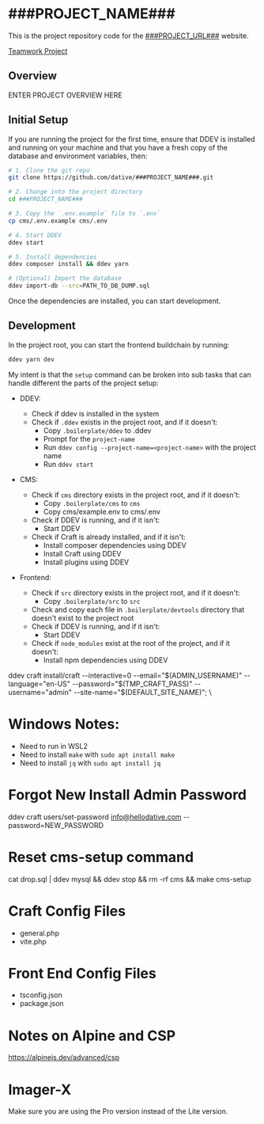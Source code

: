 <!-- [![CraftCMS Build & Atomic Deployment](https://github.com/dative/###PROJECT_NAME###/actions/workflows/build-and-deploy.yml/badge.svg?branch=main)](https://github.com/dative/###PROJECT_NAME###/actions/workflows/build-and-deploy.yml) -->

# ###PROJECT_NAME###

This is the project repository code for the [###PROJECT_URL###](https://###PROJECT_URL###/) website.

<!-- [Google PageSpeed Insights](https://pagespeed.web.dev/report?url=https%3A%2F%2F###PROJECT_URL###%2F&form_factor=desktop) -->

[Teamwork Project](https://dative.teamwork.com/app/projects/###PROJECT_ID###)

## Overview

ENTER PROJECT OVERVIEW HERE

## Initial Setup

If you are running the project for the first time, ensure that DDEV is installed and running on your machine and that you have a fresh copy of the database and environment variables, then:

```bash
# 1. Clone the git repo
git clone https://github.com/dative/###PROJECT_NAME###.git

# 2. Change into the project directory
cd ###PROJECT_NAME###

# 3. Copy the `.env.example` file to `.env`
cp cms/.env.example cms/.env

# 4. Start DDEV
ddev start

# 5. Install dependencies
ddev composer install && ddev yarn

# (Optional) Import the database
ddev import-db --src=PATH_TO_DB_DUMP.sql
```

Once the dependencies are installed, you can start development.

## Development

In the project root, you can start the frontend buildchain by running:

```bash
ddev yarn dev
```

My intent is that the `setup` command can be broken into sub tasks that can handle different the parts of the project setup:

- DDEV:

  - Check if ddev is installed in the system
  - Check if `.ddev` existis in the project root, and if it doesn't:
    - Copy `.boilerplate/ddev` to .ddev
    - Prompt for the `project-name`
    - Run `ddev config --project-name=<project-name>` with the project name
    - Run `ddev start`

- CMS:

  - Check if `cms` directory exists in the project root, and if it doesn't:
    - Copy `.boilerplate/cms` to `cms`
    - Copy cms/example.env to cms/.env
  - Check if DDEV is running, and if it isn't:
    - Start DDEV
  - Check if Craft is already installed, and if it isn't:
    - Install composer dependencies using DDEV
    - Install Craft using DDEV
    - Install plugins using DDEV

- Frontend:

  - Check if `src` directory exists in the project root, and if it doesn't:
    - Copy `.boilerplate/src` to `src`
  - Check and copy each file in `.boilerplate/devtools` directory that doesn't exist to the project root
  - Check if DDEV is running, and if it isn't:
    - Start DDEV
  - Check if `node_modules` exist at the root of the project, and if it doesn't:
    - Install npm dependencies using DDEV

ddev craft install/craft --interactive=0 --email="$(ADMIN_USERNAME)" --language="en-US" --password="$(TMP_CRAFT_PASS)" --username="admin" --site-name="$(DEFAULT_SITE_NAME)"; \

# Windows Notes:

- Need to run in WSL2
- Need to install `make` with `sudo apt install make`
- Need to install `jq` with `sudo apt install jq`

# Forgot New Install Admin Password

ddev craft users/set-password info@hellodative.com --password=NEW_PASSWORD

# Reset cms-setup command

cat drop.sql | ddev mysql && ddev stop && rm -rf cms && make cms-setup

# Craft Config Files

- general.php
- vite.php

# Front End Config Files

- tsconfig.json
- package.json

# Notes on Alpine and CSP

https://alpinejs.dev/advanced/csp

# Imager-X

Make sure you are using the Pro version instead of the Lite version.
